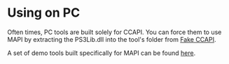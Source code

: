 # Using on PC

Often times, PC tools are built solely for CCAPI. You can force them to use MAPI by extracting the PS3Lib.dll into the tool's folder from [Fake CCAPI](http://www.mediafire.com/download/znig9z0dsbg6x7k/Fake_CCAPI.rar).

A set of demo tools built specifically for MAPI can be found [here](http://www.mediafire.com/download/la132l9vfpb1fba/PS3M_API_Demo_Tools.rar).

